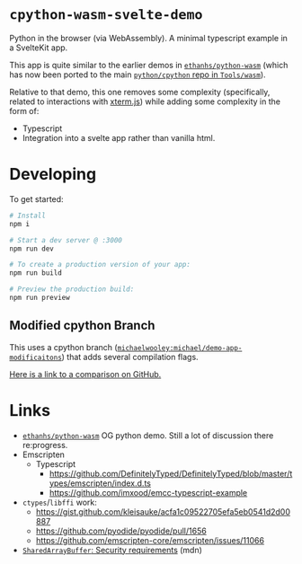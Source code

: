 # `cpython-wasm-svelte-demo`

Python in the browser (via WebAssembly). A minimal typescript example in a SvelteKit app.

This app is quite similar to the earlier demos in [`ethanhs/python-wasm`](https://github.com/ethanhs/python-wasm) (which has now been ported to the main [`python/cpython` repo in `Tools/wasm`](https://github.com/python/cpython/tree/main/Tools/wasm)).

Relative to that demo, this one removes some complexity (specifically, related to interactions with [xterm.js](https://github.com/xtermjs/xterm.js)) while adding some complexity in the form of:

- Typescript
- Integration into a svelte app rather than vanilla html.

# Developing

To get started:

```bash
# Install
npm i

# Start a dev server @ :3000
npm run dev

# To create a production version of your app:
npm run build

# Preview the production build:
npm run preview
```

## Modified cpython Branch

This uses a cpython branch ([`michaelwooley:michael/demo-app-modificaitons`](https://github.com/michaelwooley/cpython/tree/michael/demo-app-modificaitons)) that adds several compilation flags.

[Here is a link to a comparison on GitHub.](https://github.com/michaelwooley/cpython/compare/main...michaelwooley:michael/demo-app-modificaitons)

# Links

- [`ethanhs/python-wasm`](https://github.com/ethanhs/python-wasm) OG python demo. Still a lot of discussion there re:progress.
- Emscripten
  - Typescript
    - https://github.com/DefinitelyTyped/DefinitelyTyped/blob/master/types/emscripten/index.d.ts
    - https://github.com/imxood/emcc-typescript-example
- `ctypes`/`libffi` work:
  - https://gist.github.com/kleisauke/acfa1c09522705efa5eb0541d2d00887
  - https://github.com/pyodide/pyodide/pull/1656
  - https://github.com/emscripten-core/emscripten/issues/11066
- [`SharedArrayBuffer`: Security requirements](https://developer.mozilla.org/en-US/docs/Web/JavaScript/Reference/Global_Objects/SharedArrayBuffer#security_requirements) (mdn)